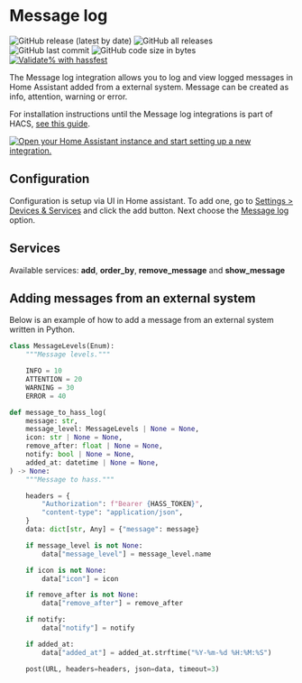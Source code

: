 # Message log

![GitHub release (latest by date)](https://img.shields.io/github/v/release/kgn3400/message_log)
![GitHub all releases](https://img.shields.io/github/downloads/kgn3400/message_log/total)
![GitHub last commit](https://img.shields.io/github/last-commit/kgn3400/message_log)
![GitHub code size in bytes](https://img.shields.io/github/languages/code-size/kgn3400/message_log)
[![Validate% with hassfest](https://github.com/kgn3400/message_log/workflows/Validate%20with%20hassfest/badge.svg)](https://github.com/kgn3400/message_log/actions/workflows/hassfest.yaml)

The Message log integration allows you to log and view logged messages in Home Assistant added from a external system. Message can be created as info, attention, warning or error.

For installation instructions until the Message log integrations is part of HACS, [see this guide](https://hacs.xyz/docs/faq/custom_repositories).

[![Open your Home Assistant instance and start setting up a new integration.](https://my.home-assistant.io/badges/config_flow_start.svg)](https://my.home-assistant.io/redirect/config_flow_start/?domain=message_log)

## Configuration

Configuration is setup via UI in Home assistant. To add one, go to [Settings > Devices & Services](https://my.home-assistant.io/redirect/integrations) and click the add button. Next choose the [Message log](https://my.home-assistant.io/redirect/config_flow_start?domain=message_log) option.

## Services

Available services: __add__, __order_by__, __remove_message__ and __show_message__

## Adding messages from an external system

Below is an example of how to add a message from an external system written in Python.

```python
class MessageLevels(Enum):
    """Message levels."""

    INFO = 10
    ATTENTION = 20
    WARNING = 30
    ERROR = 40

def message_to_hass_log(
    message: str,
    message_level: MessageLevels | None = None,
    icon: str | None = None,
    remove_after: float | None = None,
    notify: bool | None = None,
    added_at: datetime | None = None,
) -> None:
    """Message to hass."""

    headers = {
        "Authorization": f"Bearer {HASS_TOKEN}",
        "content-type": "application/json",
    }
    data: dict[str, Any] = {"message": message}

    if message_level is not None:
        data["message_level"] = message_level.name

    if icon is not None:
        data["icon"] = icon

    if remove_after is not None:
        data["remove_after"] = remove_after

    if notify:
        data["notify"] = notify

    if added_at:
        data["added_at"] = added_at.strftime("%Y-%m-%d %H:%M:%S")

    post(URL, headers=headers, json=data, timeout=3)
```
